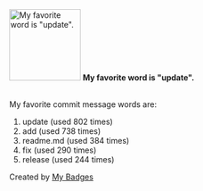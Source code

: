 <img src="https://my-badges.github.io/my-badges/favorite-word.png" alt="My favorite word is &quot;update&quot;." title="My favorite word is &quot;update&quot;." width="128">
<strong>My favorite word is &quot;update&quot;.</strong>
<br><br>

My favorite commit message words are:

1. update (used 802 times)
2. add (used 738 times)
3. readme.md (used 384 times)
4. fix (used 290 times)
5. release (used 244 times)


Created by <a href="https://github.com/my-badges/my-badges">My Badges</a>